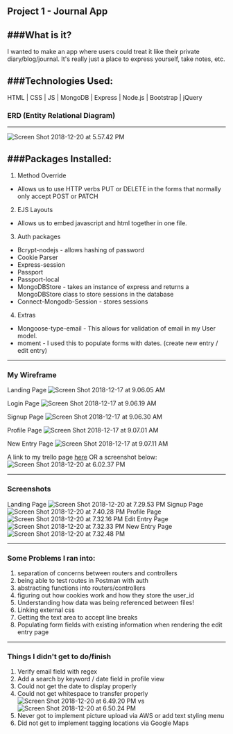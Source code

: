 Project 1 - Journal App
---------
###What is it?
----------------
I wanted to make an app where users could treat it like their private diary/blog/journal.  It's really just a place to express yourself, take notes, etc.  

###Technologies Used:
------------
HTML | CSS | JS | MongoDB | Express | Node.js | Bootstrap | jQuery


### ERD (Entity Relational Diagram)
--------------
![Screen Shot 2018-12-20 at 5.57.42 PM](https://i.imgur.com/ZpZmZ6G.png)


###Packages Installed:
-------------------
1. Method Override
  * Allows us to use HTTP verbs PUT or DELETE in the forms that normally only accept POST or PATCH
2. EJS Layouts
  * Allows us to embed javascript and html together in one file.
3. Auth packages
  * Bcrypt-nodejs - allows hashing of password
  * Cookie Parser
  * Express-session
  * Passport
  * Passport-local
  * MongoDBStore - takes an instance of express and returns a MongoDBStore class to store sessions in the database
  * Connect-Mongodb-Session - stores sessions
4. Extras
  * Mongoose-type-email - This allows for validation of email in my User model.
  * moment - I used this to populate forms with dates. (create new entry / edit entry)

  
---------

### My Wireframe
Landing Page
![Screen Shot 2018-12-17 at 9.06.05 AM](https://i.imgur.com/ZiBNu6V.png)

Login Page
![Screen Shot 2018-12-17 at 9.06.19 AM](https://i.imgur.com/3mWbdmP.png)

Signup Page
![Screen Shot 2018-12-17 at 9.06.30 AM](https://i.imgur.com/rvZupOU.png)

Profile Page
![Screen Shot 2018-12-17 at 9.07.01 AM](https://i.imgur.com/xOBPAzo.png)

New Entry Page
![Screen Shot 2018-12-17 at 9.07.11 AM](https://i.imgur.com/pvLg7r7.png)

A link to my trello page [here](https://trello.com/b/xeCfbz9l/p1)
OR a screenshot below:
![Screen Shot 2018-12-20 at 6.02.37 PM](https://i.imgur.com/UO3Obmv.png)

--------------

### Screenshots

Landing Page
![Screen Shot 2018-12-20 at 7.29.53 PM](https://i.imgur.com/SUGRNWb.png)
Signup Page
![Screen Shot 2018-12-20 at 7.40.28 PM](https://i.imgur.com/zr8IH5K.png)
Profile Page
![Screen Shot 2018-12-20 at 7.32.16 PM](https://i.imgur.com/OXm4cDN.png)
Edit Entry Page
![Screen Shot 2018-12-20 at 7.32.33 PM](https://i.imgur.com/IGxPhyf.png)
New Entry Page
![Screen Shot 2018-12-20 at 7.32.48 PM](https://i.imgur.com/YRARpo5.png)

----------------

### Some Problems I ran into:

1. separation of concerns between routers and controllers
2. being able to test routes in Postman with auth
3. abstracting functions into routers/controllers
4. figuring out how cookies work and how they store the user_id
5. Understanding how data was being referenced between files!
6. Linking external css 
7. Getting the text area to accept line breaks
8. Populating form fields with existing information when rendering the edit entry page


----------
### Things I didn't get to do/finish
1. Verify email field with regex
2. Add a search by keyword / date field in profile view
3. Could not get the date to display properly
4. Could not get whitespace to transfer properly
![Screen Shot 2018-12-20 at 6.49.20 PM](https://i.imgur.com/pKo0kOr.png)
vs
![Screen Shot 2018-12-20 at 6.50.24 PM](https://i.imgur.com/3iNjmr5.png)
5. Never got to implement picture upload via AWS or add text styling menu
6. Did not get to implement tagging locations via Google Maps